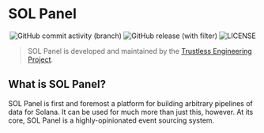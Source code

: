 # SOL Panel

<div align="center">

![GitHub commit activity (branch)](https://img.shields.io/github/commit-activity/w/trustless-engineering/sol-panel)
![GitHub release (with filter)](https://img.shields.io/github/v/release/trustless-engineering/sol-panel?filter=v*-next.*&label=latest%20pre-release&color=%238705E4)
![LICENSE](https://img.shields.io/github/license/trustless-engineering/sol-panel?link=https%3A%2F%2Fgithub.com%2Ftrustless-engineering%2Fsol-panel%2Fblob%2Fnext%2FLICENSE)

</div>

> SOL Panel is developed and maintained by the [Trustless Engineering Project](https://trustless.engineering).

## What is SOL Panel?

SOL Panel is first and foremost a platform for building arbitrary pipelines of data for Solana. It can be used for much more than just this, however. At its core, SOL Panel is a highly-opinionated event sourcing system.
